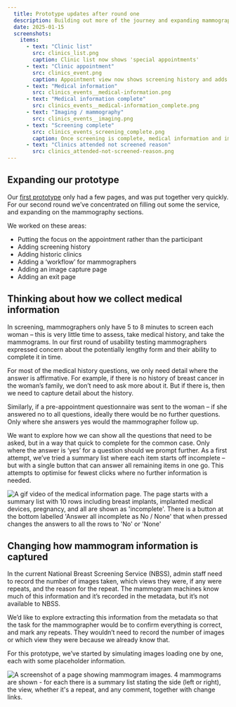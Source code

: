 ```yaml
---
  title: Prototype updates after round one
  description: Building out more of the journey and expanding mammography sections
  date: 2025-01-15
  screenshots:
    items:
      - text: "Clinic list"
        src: clinics_list.png
        caption: Clinic list now shows 'special appointments'
      - text: "Clinic appointment"
        src: clinics_event.png
        caption: Appointment view now shows screening history and adds a pre-screening question
      - text: "Medical information"
        src: clinics_events__medical-information.png
      - text: "Medical information complete"
        src: clinics_events__medical-information_complete.png
      - text: "Imaging / mammography"
        src: clinics_events__imaging.png
      - text: "Screening complete"
        src: clinics_events_screening_complete.png
        caption: Once screening is complete, medical information and images are added as tabs to the appointment
      - text: "Clinics attended not screened reason"
        src: clinics_attended-not-screened-reason.png
---
```


## Expanding our prototype

Our [first prototype](/manage-breast-screening/2024/12/first-alpha-prototype/) only had a few pages, and was put together very quickly. For our second round we’ve concentrated on filling out some the service, and expanding on the mammography sections.

We worked on these areas:

- Putting the focus on the appointment rather than the participant
- Adding screening history
- Adding historic clinics
- Adding a ‘workflow’ for mammographers
- Adding an image capture page
- Adding an exit page

## Thinking about how we collect medical information

In screening, mammographers only have 5 to 8 minutes to screen each woman – this is very little time to assess, take medical history, and take the mammograms. In our first round of usability testing mammographers expressed concern about the potentially lengthy form and their ability to complete it in time.

For most of the medical history questions, we only need detail where the answer is affirmative. For example, if there is no history of breast cancer in the woman’s family, we don’t need to ask more about it. But if there is, then we need to capture detail about the history.

Similarly, if a pre-appointment questionnaire was sent to the woman – if she answered no to all questions, ideally there would be no further questions. Only where she answers yes would the mammographer follow up.

We want to explore how we can show all the questions that need to be asked, but in a way that quick to complete for the common case. Only where the answer is ‘yes’ for a question should we prompt further. As a first attempt, we’ve tried a summary list where each item starts off incomplete – but with a single button that can answer all remaining items in one go. This attempts to optimise for fewest clicks where no further information is needed.

![A gif video of the medical information page. The page starts with a summary list with 10 rows including breast implants, implanted medical devices, pregnancy, and all are shown as 'incomplete'. There is a button at the bottom labelled 'Answer all incomplete as No / None' that when pressed changes the answers to all the rows to 'No' or 'None' ](manage-mark-incomplete-as-none.gif "Testing a single button as a way to mass-answer questions")

## Changing how mammogram information is captured

In the current National Breast Screening Service (NBSS), admin staff need to record the number of images taken, which views they were, if any were repeats, and the reason for the repeat. The mammogram machines know much of this information and it’s recorded in the metadata, but it’s not available to NBSS.

We’d like to explore extracting this information from the metadata so that the task for the mammographer would be to confirm everything is correct, and mark any repeats. They wouldn’t need to record the number of images or which view they were because we already know that.

For this prototype, we’ve started by simulating images loading one by one, each with some placeholder information.

![A screenshot of a page showing mammogram images. 4 mammograms are shown - for each there is a summary list stating the side (left or right), the view, whether it's a repeat, and any comment, together with change links. ](clinics_events__imaging.png "Mammograms shown with key information")
